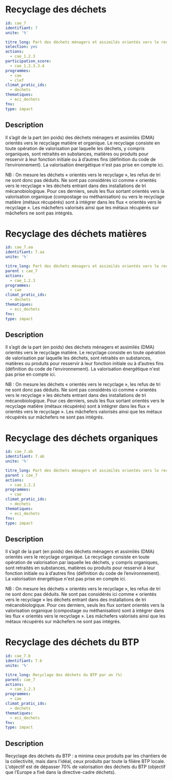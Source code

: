 # Recyclage des déchets
```yaml
id: cae_7
identifiant: 7
unite: '%'

titre_long: Part des déchets ménagers et assimilés orientés vers le recyclage matière et organique à par an (%)
selection: yes
actions:
  - cae_1.2.3
participation_score: 
  - cae_1.2.3.3.4
programmes:
  - cae
  - clef
climat_pratic_ids:
  - dechets
thematiques:
  - eci_dechets
fnv: 
type: impact

```
## Description
Il s’agit de la part (en poids) des déchets ménagers et assimilés (DMA) orientés vers le recyclage matière et organique. Le recyclage consiste en toute opération de valorisation par laquelle les déchets, y compris organiques, sont retraités en substances, matières ou produits pour resservir à leur fonction initiale ou à d’autres fins (définition du code de l’environnement). La valorisation énergétique n'est pas prise en compte ici.

NB : On mesure les déchets « orientés vers le recyclage », les refus de tri ne sont donc pas déduits. Ne sont pas considérés ici comme « orientés vers le recyclage » les déchets entrant dans des installations de tri mécanobiologique. Pour ces derniers, seuls les flux sortant orientés vers la valorisation organique (compostage ou méthanisation) ou vers le recyclage matière (métaux récupérés) sont à intégrer dans les flux « orientés vers le recyclage ». Les mâchefers valorisés ainsi que les métaux récupérés sur mâchefers ne sont pas intégrés.


# Recyclage des déchets matières
```yaml
id: cae_7.aa
identifiant: 7.aa
unite: '%'

titre_long: Part des déchets ménagers et assimilés orientés vers le recyclage matière à par an (%)
parent : cae_7
actions:
  - cae_1.2.3
programmes:
  - cae
climat_pratic_ids:
  - dechets
thematiques:
  - eci_dechets
fnv: 
type: impact

```
## Description
Il s’agit de la part (en poids) des déchets ménagers et assimilés (DMA) orientés vers le recyclage matière. Le recyclage consiste en toute opération de valorisation par laquelle les déchets, sont retraités en substances, matières ou produits pour resservir à leur fonction initiale ou à d’autres fins (définition du code de l’environnement). La valorisation énergétique n'est pas prise en compte ici.

NB : On mesure les déchets « orientés vers le recyclage », les refus de tri ne sont donc pas déduits. Ne sont pas considérés ici comme « orientés vers le recyclage » les déchets entrant dans des installations de tri mécanobiologique. Pour ces derniers, seuls les flux sortant orientés vers le recyclage matière (métaux récupérés) sont à intégrer dans les flux « orientés vers le recyclage ». Les mâchefers valorisés ainsi que les métaux récupérés sur mâchefers ne sont pas intégrés.


# Recyclage des déchets organiques
```yaml
id: cae_7.ab
identifiant: 7.ab
unite: '%'

titre_long: Part des déchets ménagers et assimilés orientés vers le recyclage organique à par an (%)
parent : cae_7
actions:
  - cae_1.2.3
programmes:
  - cae
climat_pratic_ids:
  - dechets
thematiques:
  - eci_dechets
fnv: 
type: impact

```
## Description
Il s’agit de la part (en poids) des déchets ménagers et assimilés (DMA) orientés vers le recyclage organique. Le recyclage consiste en toute opération de valorisation par laquelle les déchets, y compris organiques, sont retraités en substances, matières ou produits pour resservir à leur fonction initiale ou à d’autres fins (définition du code de l’environnement). La valorisation énergétique n'est pas prise en compte ici.

NB : On mesure les déchets « orientés vers le recyclage », les refus de tri ne sont donc pas déduits. Ne sont pas considérés ici comme « orientés vers le recyclage » les déchets entrant dans des installations de tri mécanobiologique. Pour ces derniers, seuls les flux sortant orientés vers la valorisation organique (compostage ou méthanisation) sont à intégrer dans les flux « orientés vers le recyclage ». Les mâchefers valorisés ainsi que les métaux récupérés sur mâchefers ne sont pas intégrés.


# Recyclage des déchets du BTP
```yaml
id: cae_7.b
identifiant: 7.b
unite: '%'

titre_long: Recyclage des déchets du BTP par an (%)
parent: cae_7
actions:
  - cae_1.2.3
programmes:
  - cae
climat_pratic_ids:
  - dechets
thematiques:
  - eci_dechets
fnv: 
type: impact

```
## Description
Recyclage des déchets du BTP : a minima ceux produits par les chantiers de la collectivité, mais dans l'idéal, ceux produits par toute la filière BTP locale.
L'objectif est de dépasser 70% de valorisation des déchets du BTP (objectif que l’Europe a fixé dans la directive-cadre déchets).
